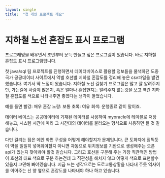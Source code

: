 ```yaml
---
layout: single
title:  "첫 개인 프로젝트 개요"
---
```


# 지하철 노선 혼잡도 표시 프로그램

프로그래밍을 배우면서 초반부터 문득 만들고 싶은 프로그램이 있습니다.
바로 지하철 혼잡도 표시 프로그램입니다. 

첫 java/sql 팀 프로젝트를 진행하면서 데이터베이스로 활용할 정보들을 물색하던 도중
국가 공공데이터 사이트에서 역별 호선별 지하철 혼잡도를 정리해 놓은 csv파일을 발견했습니다.
여기서 딱 느낌이 왔습니다. 지하철 노선 길찾기 프로그램은 많고 잘 알려주지만, 가는길에 사람이 많은지, 혹은 얼마나 혼잡한지는
알려주지 않는것을 보고 역간 지하철 혼잡도를 색으로 나타내주면 좋겠다는 생각이 들었습니다.

예를 들면 빨강: 매우 혼잡
          노랑: 보통
          초록: 여유
          회색: 운행종료
같이 말이죠.

데이터 베이스는 공공데이터에 기재된 데이터를 사용하여 myoracle에 테이블로 저장해놓고, 시스템 시간에 따라 그 시간대의
데이터를 불러오는 형식으로 사용하면 될 것 같습니다.

다만 걸리는 점은 메인 화면 구성을 어떻게 해야할지가 문제입니다. 큰 도화지에 점찍듯이 역을 일일히 넣어줘야할지
아니면 자동으로 위치정보를 기반으로 생성해주는 오픈 api가 있는지 찾아봐야 할것 같습니다.
그리고 호선을 구분해 주는 가장 직관적인 방법이 호선의 대표 색으로 구분 하는건데 그 직관성을 해치지 않고 어떻게 색으로 표현할수 있을지 
고민해 봐야겠습니다. 지금 드는 생각으로는 도로교통상황을 나타내 주듯 역사이를 이어주는 선 양 옆으로 혼잡도를 나타내야 하나 하고 있습니다.
